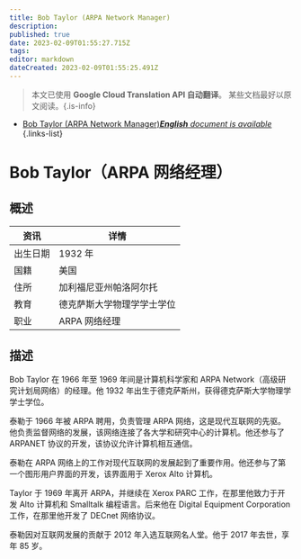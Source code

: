 ```yaml
---
title: Bob Taylor (ARPA Network Manager)
description: 
published: true
date: 2023-02-09T01:55:27.715Z
tags: 
editor: markdown
dateCreated: 2023-02-09T01:55:25.491Z
---
```


> 本文已使用 **Google Cloud Translation API 自动翻译**。
某些文档最好以原文阅读。{.is-info}



- [Bob Taylor (ARPA Network Manager)***English** document is available*](/en/Knowledge-base/Dictionary/Person/bob-taylor-arpa-network-manager)
{.links-list}


# Bob Taylor（ARPA 网络经理）

## 概述

|资讯 |详情 |
| ---------- | ------ |
|出生日期 | 1932 年 |
|国籍 |美国 |
|住所 |加利福尼亚州帕洛阿尔托 |
|教育 |德克萨斯大学物理学学士学位 |
|职业 | ARPA 网络经理 |

## 描述

Bob Taylor 在 1966 年至 1969 年间是计算机科学家和 ARPA Network（高级研究计划局网络）的经理。他 1932 年出生于德克萨斯州，获得德克萨斯大学物理学学士学位。

泰勒于 1966 年被 ARPA 聘用，负责管理 ARPA 网络，这是现代互联网的先驱。他负责监督网络的发展，该网络连接了各大学和研究中心的计算机。他还参与了 ARPANET 协议的开发，该协议允许计算机相互通信。

泰勒在 ARPA 网络上的工作对现代互联网的发展起到了重要作用。他还参与了第一个图形用户界面的开发，该界面用于 Xerox Alto 计算机。

Taylor 于 1969 年离开 ARPA，并继续在 Xerox PARC 工作，在那里他致力于开发 Alto 计算机和 Smalltalk 编程语言。后来他在 Digital Equipment Corporation 工作，在那里他开发了 DECnet 网络协议。

泰勒因对互联网发展的贡献于 2012 年入选互联网名人堂。他于 2017 年去世，享年 85 岁。